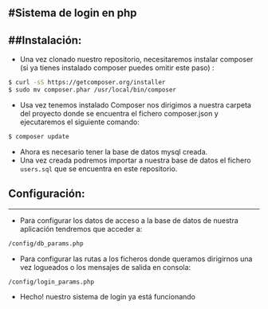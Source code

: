 #Sistema de login en php
-----------------------------------------------------------
##Instalación:
----------------------------
* Una vez clonado nuestro repositorio, necesitaremos instalar composer (si ya tienes instalado composer puedes omitir este paso) :
```bash
$ curl -sS https://getcomposer.org/installer 
$ sudo mv composer.phar /usr/local/bin/composer
```
* Usa vez tenemos instalado Composer nos dirigimos a nuestra carpeta del proyecto donde se encuentra el fichero composer.json
y ejecutaremos el siguiente comando:
```bash
$ composer update
```
* Ahora es necesario tener la base de datos mysql creada.
* Una vez creada podremos importar a nuestra base de datos el fichero `users.sql` que se encuentra en este repositorio.

## Configuración:
------------------------
* Para configurar los datos de acceso a la base de datos de nuestra aplicación tendremos que acceder a:
```bash
/config/db_params.php
```
* Para configurar las rutas a los ficheros donde queramos dirigirnos una vez logueados o los mensajes de salida en consola:
```bash
/config/login_params.php
```
* Hecho! nuestro sistema de login ya está funcionando

